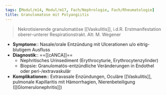 ```yaml
---
tags: [Modul/m14, Modul/m17, Fach/Nephrologie, Fach/Rheumatologie]
title: Granulomatose mit Polyangiitis
---
```

> Nekrotisierende granulomatöse [[Vaskulitis]], i.d.R. Erstmanifestation oberer-unterer Respirationstrakt. Alt: M. Wegener
- **Symptome**:: Nasale/orale Entzündung mit Ulcerationen u/o eitrig-blutigem Ausfluss
- **Diagnostik**:: ==[[cANCA]]==
	- Nephritisches Urinsediment (Erythrocyturie, Erythrocytenzylinder)
	- Biopsie: Granulomatös-entzündliche Veränderungen in Endothel oder peri-/extravaskulär
- **Komplikationen**:: Extravasale Enzündungen, Oculäre [[Vaskulitis]], pulmonale Kapillaritis mit Hämorrhagien, Nierenbeteiligung ([[Glomerulonephritis]])
